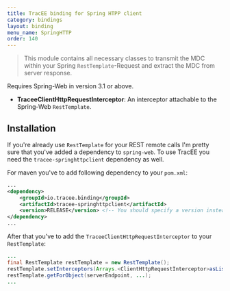 ```yaml
---
title: TracEE binding for Spring HTPP client
category: bindings
layout: binding
menu_name: SpringHTTP
order: 140
---
```


> This module contains all necessary classes to transmit the MDC within your Spring `RestTemplate`-Request and extract the MDC from server response.

Requires Spring-Web in version 3.1 or above.

 * __TraceeClientHttpRequestInterceptor__: An interceptor attachable to the Spring-Web `RestTemplate`.

## Installation

If you're already use `RestTemplate` for your REST remote calls I'm pretty sure that you've added a dependency to `spring-web`. To use TracEE you need the `tracee-springhttpclient` dependency as well.

For maven you've to add following dependency to your `pom.xml`:

```xml
...
<dependency>
	<groupId>io.tracee.binding</groupId>
    <artifactId>tracee-springhttpclient</artifactId>
    <version>RELEASE</version> <!-- You should specify a version instead -->
</dependency>
...
```

After that you've to add the `TraceeClientHttpRequestInterceptor` to your `RestTemplate`:

```java
...
final RestTemplate restTemplate = new RestTemplate();
restTemplate.setInterceptors(Arrays.<ClientHttpRequestInterceptor>asList(new TraceeClientHttpRequestInterceptor()));
restTemplate.getForObject(serverEndpoint, ...);
...
```
